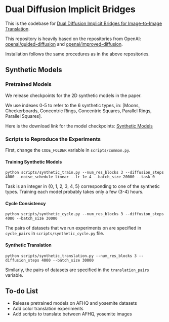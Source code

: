 # Dual Diffusion Implicit Bridges

This is the codebase
for [Dual Diffusion Implicit Bridges for Image-to-Image Translation](https://arxiv.org/abs/2203.08382).

This repository is heavily based on the repositories from
OpenAI: [openai/guided-diffusion](https://github.com/openai/guided-diffusion)
and [openai/improved-diffusion](https://github.com/openai/improved-diffusion).

Installation follows the same procedures as in the above repositories.

## Synthetic Models

### Pretrained Models

We release checkpoints for the 2D synthetic models in the paper.

We use indexes 0-5 to refer to the 6 synthetic types,
in: [Moons, Checkerboards, Concentric Rings, Concentric Squares, Parallel Rings, Parallel Squares].

Here is the download link for the model
checkpoints: [Synthetic Models](https://drive.google.com/drive/folders/1YRP6nt96OJUOzEYY6N_Qh5xb3wEVFSjg?usp=sharing)

### Scripts to Reproduce the Experiments

First, change the `CODE_FOLDER` variable in `scripts/common.py`.

#### Training Synthetic Models

`python scripts/synthetic_train.py --num_res_blocks 3 --diffusion_steps 4000 --noise_schedule linear --lr 1e-4 --batch_size 20000 --task 0`

Task is an integer in {0, 1, 2, 3, 4, 5} corresponding to one of the synthetic types. Training each model probably takes
only a few (3-4) hours.

#### Cycle Consistency

`python scripts/synthetic_cycle.py --num_res_blocks 3 --diffusion_steps 4000 --batch_size 30000`

The pairs of datasets that we run experiments on are specified in `cycle_pairs` in `scripts/synthetic_cycle.py` file.

#### Synthetic Translation

`python scripts/synthetic_translation.py --num_res_blocks 3 --diffusion_steps 4000 --batch_size 30000`

Similarly, the pairs of datasets are specified in the `translation_pairs` variable.

## To-do List

* Release pretrained models on AFHQ and yosemite datasets
* Add color translation experiments
* Add scripts to translate between AFHQ, yosemite images